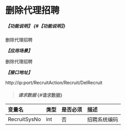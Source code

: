 # 删除代理招聘
##### _【功能说明】_ {#【功能说明】}
删除代理招聘


_**【应用场景】**_

删除代理招聘


_**【接口地址】**_

http://ip:port/RecruitAction/Recruit/DelRecruit

> #### _请求数据_ {#请求数据}

| 变量名 | 类型 | 是否必须 | 描述 |
| :--- | :--- | :--- | :--- |
| RecruitSysNo | int | 否 | 招聘系统编码|










